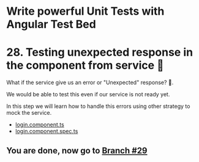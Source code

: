 # Write powerful Unit Tests with Angular Test Bed

# 28. Testing unexpected response in the component from service 🤷‍

What if the service give us an error or "Unexpected" response? 🤷‍.

We would be able to test this even if our service is not ready yet. 

In this step we will learn how to handle this errors using other strategy to mock the service.

- [login.component.ts](https://github.com/seagomezar/ng-col-angular-ut/blob/step28/src/app/login/login.component.ts) 
- [login.component.spec.ts](https://github.com/seagomezar/ng-col-angular-ut/blob/step28/src/app/login/login.component.spec.ts)

## You are done, now go to [Branch #29](https://github.com/seagomezar/ng-col-angular-ut/tree/step29)